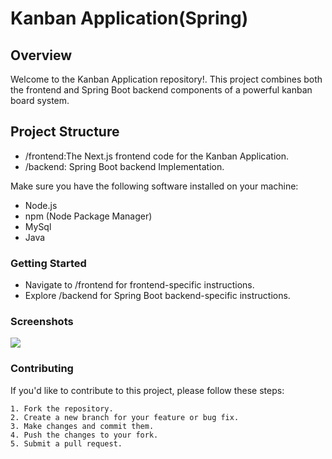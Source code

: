 # Kanban Application(Spring)
## Overview

Welcome to the Kanban Application repository!. This project combines both the frontend and Spring Boot backend components of a powerful kanban board system.
## Project Structure
- /frontend:The Next.js frontend code for the Kanban Application.
- /backend: Spring Boot backend Implementation. 

Make sure you have the following software installed on your machine:

- Node.js
- npm (Node Package Manager)
- MySql
- Java

### Getting Started

- Navigate to /frontend for frontend-specific instructions.
- Explore /backend for Spring Boot backend-specific instructions.

### Screenshots
<img src="https://raw.github.com/sudeepkudari0/kanban-app-node/main/backend/Screenshot from 2023-11-20 11-15-01.png"/>

### Contributing
If you'd like to contribute to this project, please follow these steps:

    1. Fork the repository.
    2. Create a new branch for your feature or bug fix.
    3. Make changes and commit them.
    4. Push the changes to your fork.
    5. Submit a pull request.
